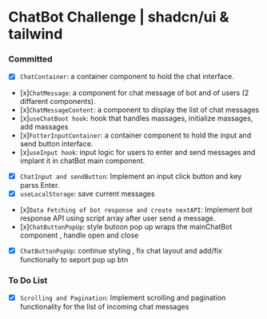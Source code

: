 # ChatBot Challenge | shadcn/ui & tailwind

### Committed

- [x] `ChatContainer`: a container component to hold the chat interface.
- [x]`ChatMessage`: a component for chat message of bot and of users (2 diffarent components).
- [x]`ChatMessageContent`: a component to display the list of chat messages
- [x]`useChatBoot hook`: hook that handles massages, initialize massages, add massages
- [x]`FotterInputContainer`: a container component to hold the input and send button interface.
- [x]`useInput hook`: input logic for users to enter and send messages and implant it in chatBot main component.
- [x] `ChatInput and sendButton`: Implement an input click button and key parss Enter.
- [x] `useLocalStorage`: save current messages
- [x]`Data Fetching of bot response and create nextAPI`: Implement bot response API using script array after user send a message.
- [x]`ChatButtonPopUp`: style butoon pop up wraps the mainChatBot component , handle open and close
- [x] `ChatButtonPopUp`: continue styling , fix chat layout and add/fix functionally to seport pop up btn

### To Do List

- [x] `Scrolling and Pagination`: Implement scrolling and pagination functionality for the list of incoming chat messages
